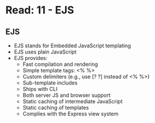 # Read: 11 - EJS

## EJS
* EJS stands for Embedded JavaScript templating
* EJS uses plain JavaScript
* EJS provides:
  * Fast compilation and rendering
  * Simple template tags: <% %>
  * Custom delimiters (e.g., use [? ?] instead of <% %>)
  * Sub-template includes
  * Ships with CLI
  * Both server JS and browser support
  * Static caching of intermediate JavaScript
  * Static caching of templates
  * Complies with the Express view system
